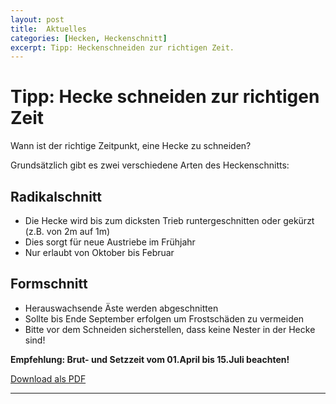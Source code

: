 ```yaml
---
layout: post
title:  Aktuelles
categories: [Hecken, Heckenschnitt]
excerpt: Tipp: Heckenschneiden zur richtigen Zeit.
---
```


# Tipp: Hecke schneiden zur richtigen Zeit

Wann ist der richtige Zeitpunkt, eine Hecke zu schneiden?

Grundsätzlich gibt es zwei verschiedene Arten des Heckenschnitts:

## Radikalschnitt
- Die Hecke wird bis zum dicksten Trieb runtergeschnitten oder gekürzt (z.B. von 2m auf 1m)
- Dies sorgt für neue Austriebe im Frühjahr
- Nur erlaubt von Oktober bis Februar

## Formschnitt
- Herauswachsende Äste werden abgeschnitten
- Sollte bis Ende September erfolgen um Frostschäden zu
vermeiden
- Bitte vor dem Schneiden sicherstellen, dass keine Nester in der
Hecke sind!

**Empfehlung: Brut- und Setzzeit vom 01.April bis 15.Juli beachten!**

[Download als PDF]({{site.baseurl}}/dokumente/20240701_Empfehlungen-zum-Heckenschnitt.pdf)

---
